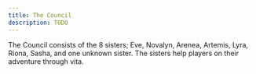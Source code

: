 ```yaml
---
title: The Council
description: TODO
---
```


The Council consists of the 8 sisters; Eve, Novalyn, Arenea, Artemis, Lyra, Riona, Sasha, and one unknown sister. The sisters help players on their adventure through vita.